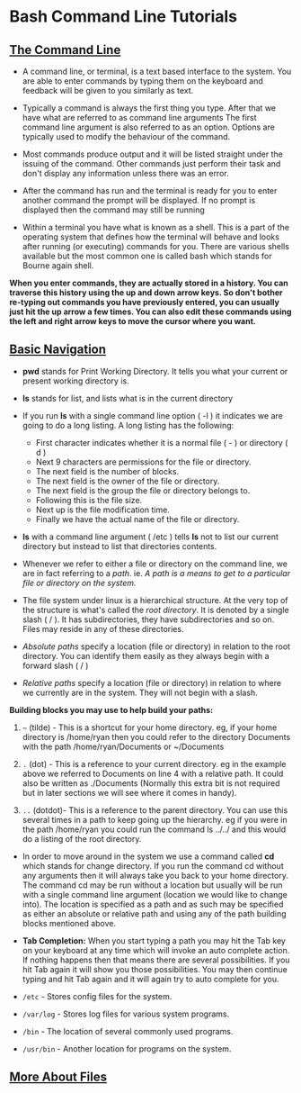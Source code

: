 # Bash Command Line Tutorials

## [The Command Line](https://ryanstutorials.net/linuxtutorial/commandline.php)

- A command line, or terminal, is a text based interface to the system. You are able to enter commands by typing them on the keyboard and feedback will be given to you similarly as text.

- Typically a command is always the first thing you type. After that we have what are referred to as command line arguments The first command line argument is also referred to as an option. Options are typically used to modify the behaviour of the command.

- Most commands produce output and it will be listed straight under the issuing of the command. Other commands just perform their task and don't display any information unless there was an error.

- After the command has run and the terminal is ready for you to enter another command the prompt will be displayed. If no prompt is displayed then the command may still be running

- Within a terminal you have what is known as a shell. This is a part of the operating system that defines how the terminal will behave and looks after running (or executing) commands for you. There are various shells available but the most common one is called bash which stands for Bourne again shell.

**When you enter commands, they are actually stored in a history. You can traverse this history using the up and down arrow keys. So don't bother re-typing out commands you have previously entered, you can usually just hit the up arrow a few times. You can also edit these commands using the left and right arrow keys to move the cursor where you want.**

## [Basic Navigation](https://ryanstutorials.net/linuxtutorial/navigation.php)

- **pwd** stands for Print Working Directory. It tells you what your current or present working directory is.

- **ls** stands for list, and lists what is in the current directory

- If you run **ls** with a single command line option ( -l ) it indicates we are going to do a long listing. A long listing has the following:
  - First character indicates whether it is a normal file ( - ) or directory ( d )
  - Next 9 characters are permissions for the file or directory.
  - The next field is the number of blocks.
  - The next field is the owner of the file or directory.
  - The next field is the group the file or directory belongs to.
  - Following this is the file size.
  - Next up is the file modification time.
  - Finally we have the actual name of the file or directory.

- **ls** with a command line argument ( /etc ) tells **ls** not to list our current directory but instead to list that directories contents.

- Whenever we refer to either a file or directory on the command line, we are in fact referring to a *path*. ie. *A path is a means to get to a particular file or directory on the system.*

- The file system under linux is a hierarchical structure. At the very top of the structure is what's called the *root directory*. It is denoted by a single slash ( / ). It has subdirectories, they have subdirectories and so on. Files may reside in any of these directories.

- *Absolute paths* specify a location (file or directory) in relation to the root directory. You can identify them easily as they always begin with a forward slash ( / )

- *Relative paths* specify a location (file or directory) in relation to where we currently are in the system. They will not begin with a slash.

**Building blocks you may use to help build your paths:**

1. `~` (tilde) - This is a shortcut for your home directory. eg, if your home directory is /home/ryan then you could refer to the directory Documents with the path /home/ryan/Documents or ~/Documents

2. `.` (dot) - This is a reference to your current directory. eg in the example above we referred to Documents on line 4 with a relative path. It could also be written as ./Documents (Normally this extra bit is not required but in later sections we will see where it comes in handy).

3. `..` (dotdot)- This is a reference to the parent directory. You can use this several times in a path to keep going up the hierarchy. eg if you were in the path /home/ryan you could run the command ls ../../ and this would do a listing of the root directory.

- In order to move around in the system we use a command called **cd** which stands for change directory. If you run the command cd without any arguments then it will always take you back to your home directory. The command cd may be run without a location but usually will be run with a single command line argument (location we would like to change into). The location is specified as a path and as such may be specified as either an absolute or relative path and using any of the path building blocks mentioned above.

- **Tab Completion:** When you start typing a path you may hit the Tab key on your keyboard at any time which will invoke an auto complete action. If nothing happens then that means there are several possibilities. If you hit Tab again it will show you those possibilities. You may then continue typing and hit Tab again and it will again try to auto complete for you.

- `/etc` - Stores config files for the system.
- `/var/log` - Stores log files for various system programs.
- `/bin` - The location of several commonly used programs.
- `/usr/bin` - Another location for programs on the system.

## [More About Files](https://ryanstutorials.net/linuxtutorial/aboutfiles.php)

